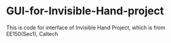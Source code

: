 GUI-for-Invisible-Hand-project
==============================

This is code for interface of Invisible Hand Project, which is from EE150(Sec1), Caltech
